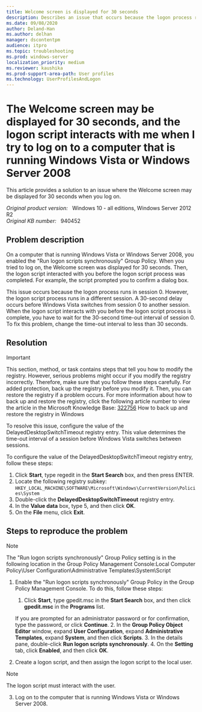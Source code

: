 ```yaml
---
title: Welcome screen is displayed for 30 seconds
description: Describes an issue that occurs because the logon process runs in session 0. However, the logon script process runs in a different session. Provides a resolution.
ms.date: 09/08/2020
author: Deland-Han
ms.author: delhan
manager: dscontentpm
audience: itpro
ms.topic: troubleshooting
ms.prod: windows-server
localization_priority: medium
ms.reviewer: kaushika
ms.prod-support-area-path: User profiles
ms.technology: UserProfilesAndLogon
---
```

# The Welcome screen may be displayed for 30 seconds, and the logon script interacts with me when I try to log on to a computer that is running Windows Vista or Windows Server 2008

This article provides a solution to an issue where the Welcome screen may be displayed for 30 seconds when you log on.

_Original product version:_ &nbsp; Windows 10 - all editions, Windows Server 2012 R2  
_Original KB number:_ &nbsp; 940452

## Problem description

On a computer that is running Windows Vista or Windows Server 2008, you enabled the "Run logon scripts synchronously" Group Policy. When you tried to log on, the Welcome screen was displayed for 30 seconds. Then, the logon script interacted with you before the logon script process was completed. For example, the script prompted you to confirm a dialog box.

This issue occurs because the logon process runs in session 0. However, the logon script process runs in a different session. A 30-second delay occurs before Windows Vista switches from session 0 to another session. When the logon script interacts with you before the logon script process is complete, you have to wait for the 30-second time-out interval of session 0. To fix this problem, change the time-out interval to less than 30 seconds.

## Resolution

> [!IMPORTANT]
> This section, method, or task contains steps that tell you how to modify the registry. However, serious problems might occur if you modify the registry incorrectly. Therefore, make sure that you follow these steps carefully. For added protection, back up the registry before you modify it. Then, you can restore the registry if a problem occurs. For more information about how to back up and restore the registry, click the following article number to view the article in the Microsoft Knowledge Base: [322756](https://support.microsoft.com/help/322756) How to back up and restore the registry in Windows  

To resolve this issue, configure the value of the DelayedDesktopSwitchTimeout registry entry. This value determines the time-out interval of a session before Windows Vista switches between sessions.

To configure the value of the DelayedDesktopSwitchTimeout registry entry, follow these steps:
1. Click **Start**, type regedit in the **Start Search** box, and then press ENTER.
2. Locate the following registry subkey: `HKEY_LOCAL_MACHINE\SOFTWARE\Microsoft\Windows\CurrentVersion\Policies\System`
3. Double-click the **DelayedDesktopSwitchTimeout** registry entry.
4. In the **Value data** box, type 5, and then click **OK**.
5. On the **File** menu, click **Exit**.

## Steps to reproduce the problem

> [!NOTE]
> The "Run logon scripts synchronously" Group Policy setting is in the following location in the Group Policy Management Console:Local Computer Policy\User Configuration\Administrative Templates\System\Script

1. Enable the "Run logon scripts synchronously" Group Policy in the Group Policy Management Console. To do this, follow these steps:
    1. Click **Start**, type gpedit.msc in the **Start Search** box, and then click **gpedit.msc** in the **Programs** list.
    
    If you are prompted for an administrator password or for confirmation, type the password, or click **Continue**.
    2. In the **Group Policy Object Editor** window, expand **User Configuration**, expand **Administrative Templates**, expand **System**, and then click **Scripts**.
    3. In the details pane, double-click **Run logon scripts synchronously**.
    4. On the **Setting** tab, click **Enabled**, and then click **OK**.
2. Create a logon script, and then assign the logon script to the local user.

> [!NOTE]
> The logon script must interact with the user.
3. Log on to the computer that is running Windows Vista or Windows Server 2008.
